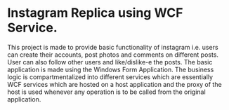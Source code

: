 # Instagram Replica using WCF Service.

This project is made to provide basic functionality
of instagram i.e. users can create their accounts, post photos and
comments on different posts. User can also follow other users and
like/dislike-e the posts. The basic application is made using the Windows
Form Application. The business logic is compartmentalized into different
services which are essentially WCF services which are hosted on a host
application and the proxy of the host is used whenever any operation is
to be called from the original application.
